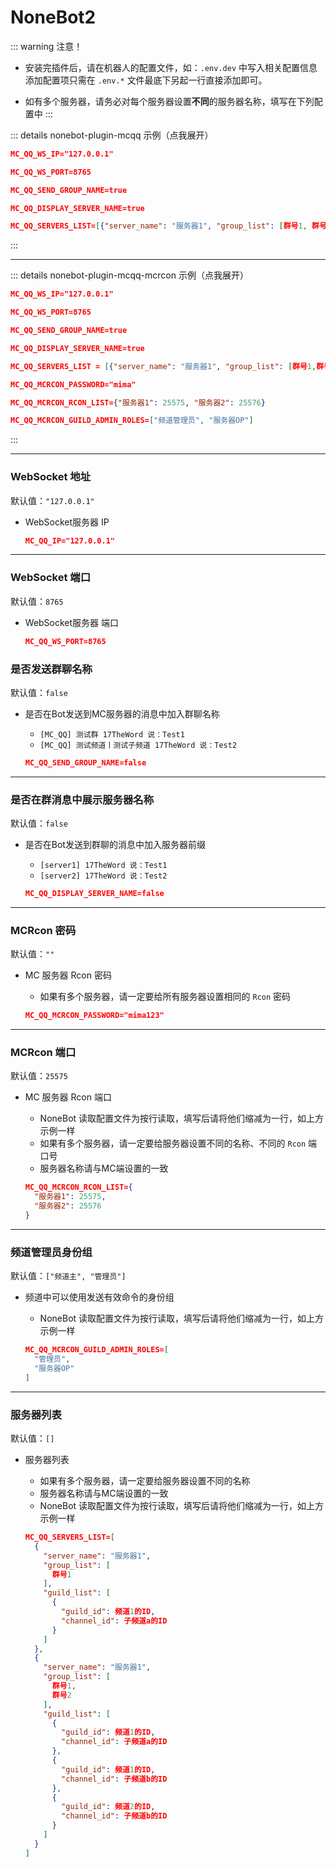 # NoneBot2

::: warning 注意！
- 安装完插件后，请在机器人的配置文件，如：`.env.dev` 中写入相关配置信息  
添加配置项只需在 `.env.*` 文件最底下另起一行直接添加即可。

- 如有多个服务器，请务必对每个服务器设置**不同**的服务器名称，填写在下列配置中
:::

::: details nonebot-plugin-mcqq 示例（点我展开）

```json
MC_QQ_WS_IP="127.0.0.1"

MC_QQ_WS_PORT=8765

MC_QQ_SEND_GROUP_NAME=true

MC_QQ_DISPLAY_SERVER_NAME=true

MC_QQ_SERVERS_LIST=[{"server_name": "服务器1", "group_list": [群号1, 群号2], "guild_list": [{"guild_id": 频道1的ID, "channel_id": 子频道a的ID}]}]
```

:::

---

::: details nonebot-plugin-mcqq-mcrcon 示例（点我展开）

```json
MC_QQ_WS_IP="127.0.0.1"

MC_QQ_WS_PORT=8765

MC_QQ_SEND_GROUP_NAME=true

MC_QQ_DISPLAY_SERVER_NAME=true

MC_QQ_SERVERS_LIST = [{"server_name": "服务器1", "group_list": [群号1,群号2], "guild_list": [{"guild_id": 频道1的ID, "channel_id": 子频道a的ID}]}]

MC_QQ_MCRCON_PASSWORD="mima"

MC_QQ_MCRCON_RCON_LIST={"服务器1": 25575, "服务器2": 25576}

MC_QQ_MCRCON_GUILD_ADMIN_ROLES=["频道管理员", "服务器OP"]
```

:::


---

### WebSocket 地址

默认值：`"127.0.0.1"`

- WebSocket服务器 IP

  ```json
  MC_QQ_IP="127.0.0.1"
  ```

---

### WebSocket 端口

默认值：`8765`

- WebSocket服务器 端口

  ```json
  MC_QQ_WS_PORT=8765
  ```

### 是否发送群聊名称

默认值：`false`

- 是否在Bot发送到MC服务器的消息中加入群聊名称
    - `[MC_QQ] 测试群 17TheWord 说：Test1`
    - `[MC_QQ] 测试频道丨测试子频道 17TheWord 说：Test2`

  ```json
  MC_QQ_SEND_GROUP_NAME=false
  ```

---

### 是否在群消息中展示服务器名称

默认值：`false`

- 是否在Bot发送到群聊的消息中加入服务器前缀
    - `[server1] 17TheWord 说：Test1`
    - `[server2] 17TheWord 说：Test2`

  ```json
  MC_QQ_DISPLAY_SERVER_NAME=false
  ```

---

### MCRcon 密码

默认值：`""`

- MC 服务器 Rcon 密码
  - 如果有多个服务器，请一定要给所有服务器设置相同的 `Rcon` 密码

  ```json
  MC_QQ_MCRCON_PASSWORD="mima123"
  ```

---

### MCRcon 端口

默认值：`25575`

- MC 服务器 Rcon 端口
  - NoneBot 读取配置文件为按行读取，填写后请将他们缩减为一行，如上方示例一样
  - 如果有多个服务器，请一定要给服务器设置不同的名称、不同的 `Rcon` 端口号
  - 服务器名称请与MC端设置的一致

  ```json
  MC_QQ_MCRCON_RCON_LIST={
    "服务器1": 25575,
    "服务器2": 25576
  }
  ```

---

### 频道管理员身份组

默认值：`["频道主", "管理员"]`

- 频道中可以使用发送有效命令的身份组
    - NoneBot 读取配置文件为按行读取，填写后请将他们缩减为一行，如上方示例一样

  ```json
  MC_QQ_MCRCON_GUILD_ADMIN_ROLES=[
    "管理员",
    "服务器OP"
  ]
  ```

---

### 服务器列表

默认值：`[]`

- 服务器列表
    - 如果有多个服务器，请一定要给服务器设置不同的名称
    - 服务器名称请与MC端设置的一致
    - NoneBot 读取配置文件为按行读取，填写后请将他们缩减为一行，如上方示例一样

  ```json
  MC_QQ_SERVERS_LIST=[
    {
      "server_name": "服务器1",
      "group_list": [
        群号1
      ],
      "guild_list": [
        {
          "guild_id": 频道1的ID,
          "channel_id": 子频道a的ID
        }
      ]
    },
    {
      "server_name": "服务器1",
      "group_list": [
        群号1,
        群号2
      ],
      "guild_list": [
        {
          "guild_id": 频道1的ID,
          "channel_id": 子频道a的ID
        },
        {
          "guild_id": 频道1的ID,
          "channel_id": 子频道b的ID
        },
        {
          "guild_id": 频道2的ID,
          "channel_id": 子频道b的ID
        }
      ]
    }
  ]
  ```
